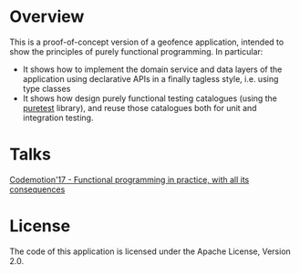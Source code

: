 
# Overview

This is a proof-of-concept version of a geofence application, intended to show the principles of purely functional programming. In particular:

* It shows how to implement the domain service and data layers of the application using declarative APIs in a finally tagless style, i.e. using type classes
* It shows how design purely functional testing catalogues (using the [puretest](https://github.com/hablapps/puretest) library), and reuse those catalogues both for unit and integration testing. 

# Talks

[Codemotion'17 - Functional programming in practice, with all its consequences](https://docs.google.com/presentation/d/1QVoi4z5BzQ0cc5STHX_aQximNCkzon-v-2BEl4RL2IU/edit?usp=sharing)

# License

The code of this application is licensed under the Apache License, Version 2.0.
